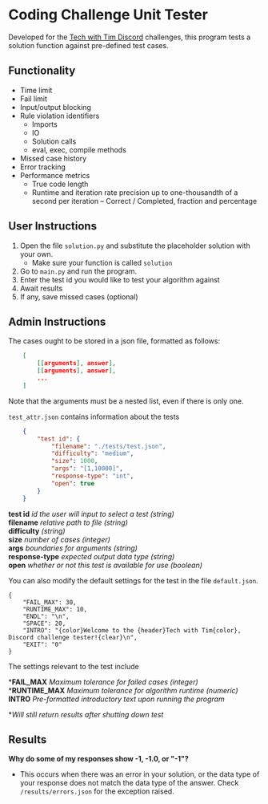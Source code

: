 # Coding Challenge Unit Tester

Developed for the [Tech with Tim Discord](https://discord.gg/PaKYTH) challenges, this program tests a solution function against pre-defined test cases.


## Functionality

<div id="functionality"></div>

- Time limit
- Fail limit
- Input/output blocking
- Rule violation identifiers
    - Imports
    - IO
    - Solution calls
    - eval, exec, compile methods
- Missed case history
- Error tracking
- Performance metrics
    - True code length
    - Runtime and iteration rate precision up to one-thousandth of a second per iteration
    – Correct / Completed, fraction and percentage



## User Instructions

<div id="user_inst"></div>

1. Open the file `solution.py` and substitute the placeholder solution with your own.
    - Make sure your function is called `solution`
2. Go to `main.py` and run the program.
3. Enter the test id you would like to test your algorithm against
4. Await results
5. If any, save missed cases (optional)

## Admin Instructions

<div id="admin_inst"></div>

The cases ought to be stored in a json file, formatted as follows:

```json
    [
        [[arguments], answer],
        [[arguments], answer],
        ...
    ]
```

Note that the arguments must be a nested list, even if there is only one.

`test_attr.json` contains information about the tests

```json
    {
        "test id": {
            "filename": "./tests/test.json",
            "difficulty": "medium",
            "size": 1000,
            "args": "[1,10000]",
            "response-type": "int",
            "open": true
        }
    }
```

__test id__
_id the user will input to select a test (string)_<br>
__filename__
_relative path to file (string)_<br>
__difficulty__ 
_(string)_<br>
__size__ 
_number of cases (integer)_<br>
__args__ 
_boundaries for arguments (string)_<br>
__response-type__ 
_expected output data type (string)_<br>
__open__
_whether or not this test is available for use (boolean)_<br>


You can also modify the default settings for the test in the file `default.json`.

    {
        "FAIL_MAX": 30,
        "RUNTIME_MAX": 10,
        "ENDL": "\n",
        "SPACE": 20,
        "INTRO": "{color}Welcome to the {header}Tech with Tim{color}, Discord challenge tester!{clear}\n",
        "EXIT": "0"
    }

The settings relevant to the test include

*__FAIL_MAX__
_Maximum tolerance for failed cases (integer)_<br>
*__RUNTIME_MAX__
_Maximum tolerance for algorithm runtime (numeric)_<br>
__INTRO__
_Pre-formatted introductory text upon running the program_<br>

*_Will still return results after shutting down test_


## Results

<div id="results"></div>

__Why do some of my responses show -1, -1.0, or "-1"?__<br>
- This occurs when there was an error in your solution, or the data type of your response does not match the data type of the answer. Check `/results/errors.json` for the exception raised.

